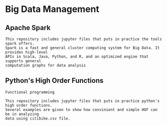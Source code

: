# Big Data Management

## Apache Spark
    
    This repository includes jupyter files that puts in practice the tools spark offers.
    Spark is a fast and general cluster computing system for Big Data. It provides high-level 
    APIs in Scala, Java, Python, and R, and an optimized engine that supports general 
    computation graphs for data analysis


    

## Python's High Order Functions
    
    Functional programming

    This repository includes jupyter files that puts in practice python's high order functions. 
    Several examples are given to show how convinient and simple HOF can be in analyzing 
    data using citibike.csv file.

